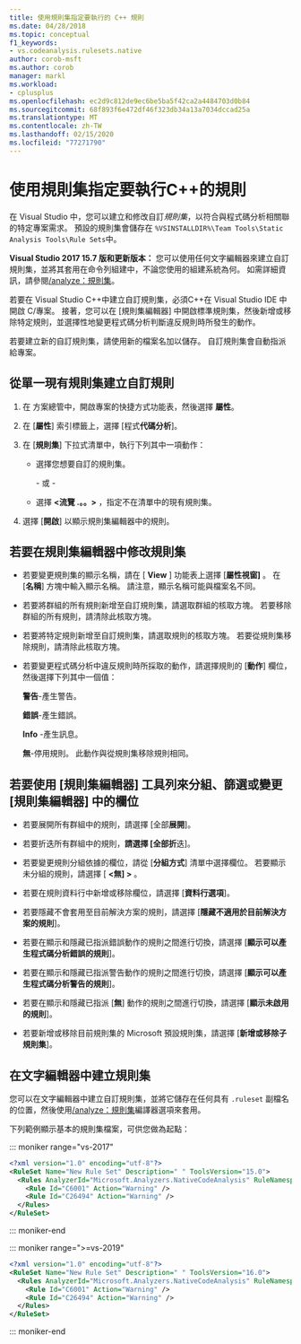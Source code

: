 ```yaml
---
title: 使用規則集指定要執行的 C++ 規則
ms.date: 04/28/2018
ms.topic: conceptual
f1_keywords:
- vs.codeanalysis.rulesets.native
author: corob-msft
ms.author: corob
manager: markl
ms.workload:
- cplusplus
ms.openlocfilehash: ec2d9c812de9ec6be5ba5f42ca2a4484703d0b84
ms.sourcegitcommit: 68f893f6e472df46f323db34a13a7034dccad25a
ms.translationtype: MT
ms.contentlocale: zh-TW
ms.lasthandoff: 02/15/2020
ms.locfileid: "77271790"
---
```

# <a name="use-rule-sets-to-specify-the-c-rules-to-run"></a>使用規則集指定要執行C++的規則

在 Visual Studio 中，您可以建立和修改自訂*規則集*，以符合與程式碼分析相關聯的特定專案需求。 預設的規則集會儲存在 `%VSINSTALLDIR%\Team Tools\Static Analysis Tools\Rule Sets`中。

**Visual Studio 2017 15.7 版和更新版本：** 您可以使用任何文字編輯器來建立自訂規則集，並將其套用在命令列組建中，不論您使用的組建系統為何。 如需詳細資訊，請參閱[/analyze：規則集](/cpp/build/reference/analyze-code-analysis)。

若要在 Visual Studio C++中建立自訂規則集，必須C++在 Visual Studio IDE 中開啟 C/專案。 接著，您可以在 [規則集編輯器] 中開啟標準規則集，然後新增或移除特定規則，並選擇性地變更程式碼分析判斷違反規則時所發生的動作。

若要建立新的自訂規則集，請使用新的檔案名加以儲存。 自訂規則集會自動指派給專案。

## <a name="to-create-a-custom-rule-from-a-single-existing-rule-set"></a>從單一現有規則集建立自訂規則

1. 在 方案總管中，開啟專案的快捷方式功能表，然後選擇 **屬性**。

2. 在 [**屬性**] 索引標籤上，選擇 [程式**代碼分析**]。

3. 在 [**規則集**] 下拉式清單中，執行下列其中一項動作：

   - 選擇您想要自訂的規則集。

     \- 或 -

   - 選擇 **\<流覽 .。。>** ，指定不在清單中的現有規則集。

4. 選擇 [**開啟**] 以顯示規則集編輯器中的規則。

## <a name="to-modify-a-rule-set-in-the-rule-set-editor"></a>若要在規則集編輯器中修改規則集

- 若要變更規則集的顯示名稱，請在 [ **View** ] 功能表上選擇 [**屬性視窗]** 。 在 [**名稱**] 方塊中輸入顯示名稱。 請注意，顯示名稱可能與檔案名不同。

- 若要將群組的所有規則新增至自訂規則集，請選取群組的核取方塊。 若要移除群組的所有規則，請清除此核取方塊。

- 若要將特定規則新增至自訂規則集，請選取規則的核取方塊。 若要從規則集移除規則，請清除此核取方塊。

- 若要變更程式碼分析中違反規則時所採取的動作，請選擇規則的 [**動作**] 欄位，然後選擇下列其中一個值：

     **警告**-產生警告。

     **錯誤**-產生錯誤。
     
     **Info** -產生訊息。

     **無**-停用規則。 此動作與從規則集移除規則相同。

## <a name="to-group-filter-or-change-the-fields-in-the-rule-set-editor-by-using-the-rule-set-editor-toolbar"></a>若要使用 [規則集編輯器] 工具列來分組、篩選或變更 [規則集編輯器] 中的欄位

- 若要展開所有群組中的規則，請選擇 [全部**展開**]。

- 若要折迭所有群組中的規則，**請選擇 [全部折**迭]。

- 若要變更規則分組依據的欄位，請從 [**分組方式**] 清單中選擇欄位。 若要顯示未分組的規則，請選擇 [ **\<無] >** 。

- 若要在規則資料行中新增或移除欄位，請選擇 [**資料行選項**]。

- 若要隱藏不會套用至目前解決方案的規則，請選擇 [**隱藏不適用於目前解決方案的規則**]。

- 若要在顯示和隱藏已指派錯誤動作的規則之間進行切換，請選擇 [**顯示可以產生程式碼分析錯誤的規則**]。

- 若要在顯示和隱藏已指派警告動作的規則之間進行切換，請選擇 [**顯示可以產生程式碼分析警告的規則**]。

- 若要在顯示和隱藏已指派 [**無**] 動作的規則之間進行切換，請選擇 [**顯示未啟用的規則**]。

- 若要新增或移除目前規則集的 Microsoft 預設規則集，請選擇 [**新增或移除子規則集**]。

## <a name="to-create-a-rule-set-in-a-text-editor"></a>在文字編輯器中建立規則集

您可以在文字編輯器中建立自訂規則集，並將它儲存在任何具有 `.ruleset` 副檔名的位置，然後使用[/analyze：規則集](/cpp/build/reference/analyze-code-analysis)編譯器選項來套用。

下列範例顯示基本的規則集檔案，可供您做為起點：

::: moniker range="vs-2017"

```xml
<?xml version="1.0" encoding="utf-8"?>
<RuleSet Name="New Rule Set" Description=" " ToolsVersion="15.0">
  <Rules AnalyzerId="Microsoft.Analyzers.NativeCodeAnalysis" RuleNamespace="Microsoft.Rules.Native">
    <Rule Id="C6001" Action="Warning" />
    <Rule Id="C26494" Action="Warning" />
  </Rules>
</RuleSet>
```

::: moniker-end

::: moniker range=">=vs-2019"

```xml
<?xml version="1.0" encoding="utf-8"?>
<RuleSet Name="New Rule Set" Description=" " ToolsVersion="16.0">
  <Rules AnalyzerId="Microsoft.Analyzers.NativeCodeAnalysis" RuleNamespace="Microsoft.Rules.Native">
    <Rule Id="C6001" Action="Warning" />
    <Rule Id="C26494" Action="Warning" />
  </Rules>
</RuleSet>
```

::: moniker-end
